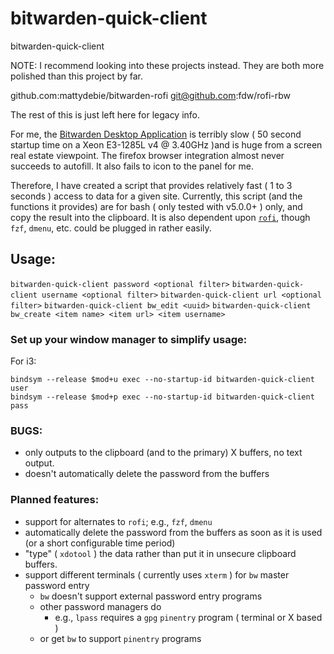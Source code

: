 # bitwarden-quick-client
bitwarden-quick-client

NOTE: I recommend looking into these projects instead.  They are both more polished than this project by far.

github.com:mattydebie/bitwarden-rofi
git@github.com:fdw/rofi-rbw

The rest of this is just left here for legacy info.

For me, the [Bitwarden Desktop Application]( https://github.com/bitwarden/desktop ) is terribly slow ( 50 second startup time on a Xeon E3-1285L v4 @ 3.40GHz )and is huge from a screen real estate viewpoint.  The firefox browser integration almost never succeeds to autofill.  It also fails to icon to the panel for me.

Therefore, I have created a script that provides relatively fast ( 1 to 3 seconds ) access to data for a given site.  Currently, this script (and the functions it provides) are for bash ( only tested with v5.0.0+ ) only, and copy the result into the clipboard.  It is also dependent upon [`rofi`](https://github.com/davatorium/rofi), though `fzf`, `dmenu`, etc. could be plugged in rather easily.

## Usage:

`bitwarden-quick-client password <optional filter>`
`bitwarden-quick-client username <optional filter>`
`bitwarden-quick-client url <optional filter>`
`bitwarden-quick-client bw_edit <uuid>`
`bitwarden-quick-client bw_create <item name> <item url> <item username>`

### Set up your window manager to simplify usage:
For i3:
```
bindsym --release $mod+u exec --no-startup-id bitwarden-quick-client user
bindsym --release $mod+p exec --no-startup-id bitwarden-quick-client pass
```

### BUGS:
* only outputs to the clipboard (and to the primary) X buffers, no text output.
* doesn't automatically delete the password from the buffers

### Planned features:
* support for alternates to `rofi`; e.g., `fzf`, `dmenu`
* automatically delete the password from the buffers as soon as it is used (or a short configurable time period)
* "type" ( `xdotool` ) the data rather than put it in unsecure clipboard buffers.
* support different terminals ( currently uses `xterm` ) for `bw` master password entry
  * `bw` doesn't support external password entry programs
  * other password managers do
    * e.g., `lpass` requires a `gpg` `pinentry` program ( terminal or X based )
  * or get `bw` to support `pinentry` programs
